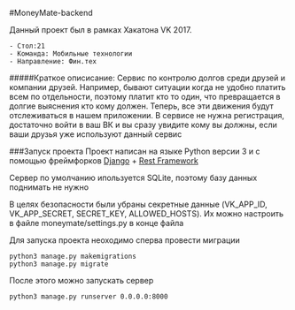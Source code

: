 #MoneyMate-backend

Данный проект был в рамках Хакатона VK 2017.

    - Стол:21
    - Команда: Мобильные технологии
    - Направление: Фин.тех

#####Краткое описисание:
Сервис по контролю долгов среди друзей и компании друзей. Например, бывают ситуации когда не удобно платить всем по 
отдельности, поэтому платит кто то один, что превращается в долгие выяснения кто кому должен. Теперь, все эти движения 
будут отслеживаться в нашем приложении. В сервисе не нужна регистрация, достаточно войти в ваш ВК и вы сразу увидите
 кому вы должны, если ваши друзья уже используют данный сервис

###Запуск проекта
Проект написан на языке Python версии 3 
и c помощью фреймфорков [Django](https://www.djangoproject.com) + [Rest Framework](http://www.django-rest-framework.org)

Сервер по умолчанию ипользуется SQLite, поэтому базу данных поднимать не нужно

В целях безопасности были убраны секретные данные (VK_APP_ID, VK_APP_SECRET, SECRET_KEY, ALLOWED_HOSTS). 
Их можно настроить в файле moneymate/settings.py в конце файла

Для запуска проекта неоходимо сперва провести миграции
```
python3 manage.py makemigrations
python3 manage.py migrate
```
После этого можно запускать сервер
```
python3 manage.py runserver 0.0.0.0:8000
```